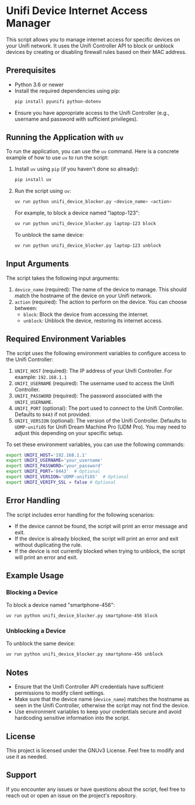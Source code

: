 # Unifi Device Internet Access Manager

This script allows you to manage internet access for specific devices on your Unifi network. It uses the Unifi Controller API to block or unblock devices by creating or disabling firewall rules based on their MAC address.

## Prerequisites

- Python 3.6 or newer
- Install the required dependencies using pip:
  ```bash
  pip install pyunifi python-dotenv
  ```
- Ensure you have appropriate access to the Unifi Controller (e.g., username and password with sufficient privileges).

## Running the Application with `uv`

To run the application, you can use the `uv` command. Here is a concrete example of how to use `uv` to run the script:

1. Install `uv` using `pip` (if you haven't done so already):
   ```bash
   pip install uv
   ```

2. Run the script using `uv`:
   ```bash
   uv run python unifi_device_blocker.py <device_name> <action>
   ```

   For example, to block a device named "laptop-123":
   ```bash
   uv run python unifi_device_blocker.py laptop-123 block
   ```
   To unblock the same device:
   ```bash
   uv run python unifi_device_blocker.py laptop-123 unblock
   ```

## Input Arguments

The script takes the following input arguments:

1. `device_name` (required): The name of the device to manage. This should match the hostname of the device on your Unifi network.
2. `action` (required): The action to perform on the device. You can choose between:
   - `block`: Block the device from accessing the internet.
   - `unblock`: Unblock the device, restoring its internet access.

## Required Environment Variables

The script uses the following environment variables to configure access to the Unifi Controller:

1. `UNIFI_HOST` (required): The IP address of your Unifi Controller. For example: `192.168.1.1`
2. `UNIFI_USERNAME` (required): The username used to access the Unifi Controller.
3. `UNIFI_PASSWORD` (required): The password associated with the `UNIFI_USERNAME`.
4. `UNIFI_PORT` (optional): The port used to connect to the Unifi Controller. Defaults to `8443` if not provided.
5. `UNIFI_VERSION` (optional): The version of the Unifi Controller. Defaults to `UDMP-unifiOS` for Unifi Dream Machine Pro (UDM Pro). You may need to adjust this depending on your specific setup.

To set these environment variables, you can use the following commands:

```bash
export UNIFI_HOST='192.168.1.1'
export UNIFI_USERNAME='your_username'
export UNIFI_PASSWORD='your_password'
export UNIFI_PORT='8443'  # Optional
export UNIFI_VERSION='UDMP-unifiOS'  # Optional
export UNIFI_VERIFY_SSL = false # Optional
```

## Error Handling

The script includes error handling for the following scenarios:

- If the device cannot be found, the script will print an error message and exit.
- If the device is already blocked, the script will print an error and exit without duplicating the rule.
- If the device is not currently blocked when trying to unblock, the script will print an error and exit.

## Example Usage

### Blocking a Device

To block a device named "smartphone-456":
```bash
uv run python unifi_device_blocker.py smartphone-456 block
```

### Unblocking a Device

To unblock the same device:
```bash
uv run python unifi_device_blocker.py smartphone-456 unblock
```

## Notes

- Ensure that the Unifi Controller API credentials have sufficient permissions to modify client settings.
- Make sure that the device name (`device_name`) matches the hostname as seen in the Unifi Controller, otherwise the script may not find the device.
- Use environment variables to keep your credentials secure and avoid hardcoding sensitive information into the script.

## License

This project is licensed under the GNUv3 License. Feel free to modify and use it as needed.

## Support

If you encounter any issues or have questions about the script, feel free to reach out or open an issue on the project's repository.

